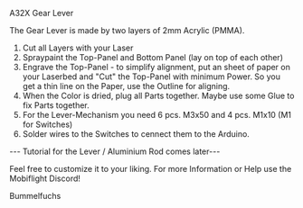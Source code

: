 A32X Gear Lever

The Gear Lever is made by two layers of 2mm Acrylic (PMMA). 

1. Cut all Layers with your Laser
2. Spraypaint the Top-Panel and Bottom Panel (lay on top of each other)
3. Engrave the Top-Panel - to simplify alignment, put an sheet of paper on your Laserbed and "Cut" the Top-Panel with minimum Power. So you get a thin line on the Paper, use the Outline for aligning.
4. When the Color is dried, plug all Parts together. Maybe use some Glue to fix Parts together.
5. For the Lever-Mechanism you need 6 pcs. M3x50 and 4 pcs. M1x10 (M1 for Switches)
6. Solder wires to the Switches to cennect them to the Arduino.

--- Tutorial for the Lever / Aluminium Rod comes later---

Feel free to customize it to your liking.
For more Information or Help use the Mobiflight Discord!


Bummelfuchs